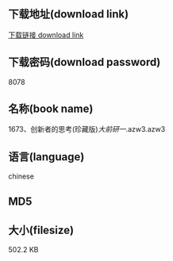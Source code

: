 ## 下载地址(download link)
[下载链接 download link](https://voluble-croquembouche-d321dc.netlify.app/?s=1673%E3%80%81%E5%88%9B%E6%96%B0%E8%80%85%E7%9A%84%E6%80%9D%E8%80%83%28%E7%8F%8D%E8%97%8F%E7%89%88%29_%E5%A4%A7%E5%89%8D%E7%A0%94%E4%B8%80_.azw3)

## 下载密码(download password)
8078

## 名称(book name)
1673、创新者的思考(珍藏版)_大前研一_.azw3.azw3

## 语言(language)
chinese

## MD5


## 大小(filesize)
502.2 KB
